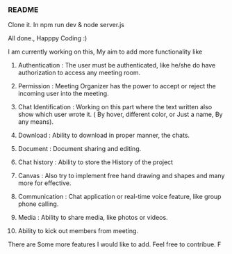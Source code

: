 ### README

Clone it.
In <project-folder>
npm run dev 
&
node server.js

All done., Happpy Coding :)


I am currently working on this, My aim to add more functionality like

1. Authentication : The user must be authenticated, like he/she do have authorization to access any meeting room.

2. Permission : Meeting Organizer has the power to accept or reject the incoming user into the meeting.

3. Chat Identification : Working on this part where the text written also show which user wrote it. ( By hover, different color, or Just a name, By any means).

4. Download : Ability to download in proper manner, the chats.

5. Document : Document sharing and editing.

6. Chat history : Ability to store the History of the project

7. Canvas : Also try to implement free hand drawing and shapes and many more for effective.

8. Communication : Chat application or real-time voice feature, like group phone calling.

9. Media : Ability to share media, like photos or videos.

10. Ability to kick out members from meeting.



There are Some more features I would like to add. 
Feel free to contribue.
F
